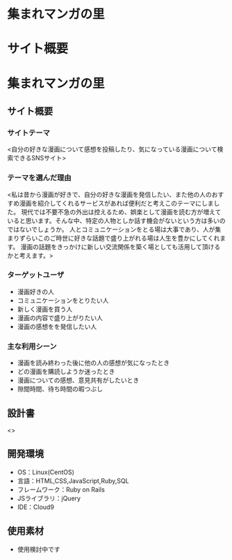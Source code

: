 # 集まれマンガの里

# サイト概要

# 集まれマンガの里

## サイト概要
### サイトテーマ
<自分の好きな漫画について感想を投稿したり、気になっている漫画について検索できるSNSサイト>

### テーマを選んだ理由
<私は昔から漫画が好きで、自分の好きな漫画を発信したい、また他の人のおすすめ漫画を紹介してくれるサービスがあれば便利だと考えこのテーマにしました。
現代では不要不急の外出は控えるため、娯楽として漫画を読む方が増えていると思います。そんな中、特定の人物としか話す機会がないという方は多いのではないでしょうか。
人とコミュニケーションをとる場は大事であり、人が集まりずらいこのご時世に好きな話題で盛り上がれる場は人生を豊かにしてくれます。
漫画の話題をきっかけに新しい交流関係を築く場としても活用して頂けるかと考えます。>

### ターゲットユーザ
- 漫画好きの人
- コミュニケーションをとりたい人
- 新しく漫画を買う人
- 漫画の内容で盛り上がりたい人
- 漫画の感想をを発信したい人


### 主な利用シーン
- 漫画を読み終わった後に他の人の感想が気になったとき
- どの漫画を購読しようか迷ったとき
- 漫画についての感想、意見共有がしたいとき
- 隙間時間、待ち時間の暇つぶし

## 設計書
<>

## 開発環境
- OS：Linux(CentOS)
- 言語：HTML,CSS,JavaScript,Ruby,SQL
- フレームワーク：Ruby on Rails
- JSライブラリ：jQuery
- IDE：Cloud9

## 使用素材
- 使用検討中です
